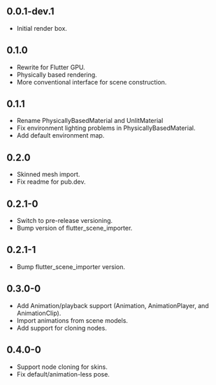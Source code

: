 ## 0.0.1-dev.1

* Initial render box.

## 0.1.0

* Rewrite for Flutter GPU.
* Physically based rendering.
* More conventional interface for scene construction.

## 0.1.1

* Rename PhysicallyBasedMaterial and UnlitMaterial
* Fix environment lighting problems in PhysicallyBasedMaterial.
* Add default environment map.

## 0.2.0

* Skinned mesh import.
* Fix readme for pub.dev.

## 0.2.1-0

* Switch to pre-release versioning.
* Bump version of flutter_scene_importer.

## 0.2.1-1

* Bump flutter_scene_importer version.

## 0.3.0-0

* Add Animation/playback support (Animation, AnimationPlayer, and AnimationClip).
* Import animations from scene models.
* Add support for cloning nodes.

## 0.4.0-0

* Support node cloning for skins.
* Fix default/animation-less pose.
